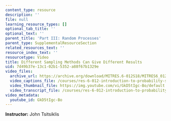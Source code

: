 ```yaml
---
content_type: resource
description: ''
file: null
learning_resource_types: []
optional_tab_title: ''
optional_text: ''
parent_title: 'Part III: Random Processes'
parent_type: SupplementalResourceSection
related_resources_text: ''
resource_index_text: ''
resourcetype: Video
title: Different Sampling Methods Can Give Different Results
uid: 7d49b37e-13c1-02b1-5352-a88f67b1329e
video_files:
  archive_url: https://archive.org/download/MITRES.6-012S18/MITRES6_012S18_L23-09_300k.mp4
  video_captions_file: /courses/res-6-012-introduction-to-probability-spring-2018/6f0cf583e01b5fc39a8d2a3523429832_GkD5tIgc-Bo.vtt
  video_thumbnail_file: https://img.youtube.com/vi/GkD5tIgc-Bo/default.jpg
  video_transcript_file: /courses/res-6-012-introduction-to-probability-spring-2018/a6c98b118cb19a12b8e98dfde934bf85_GkD5tIgc-Bo.pdf
video_metadata:
  youtube_id: GkD5tIgc-Bo
---
```


**Instructor:** John Tsitsiklis